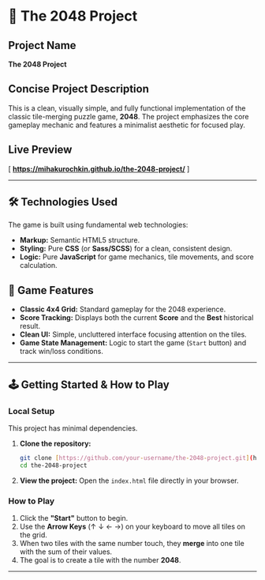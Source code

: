 # 🧩 The 2048 Project

## Project Name

**The 2048 Project**

## Concise Project Description

This is a clean, visually simple, and fully functional implementation of the classic tile-merging puzzle game, **2048**. The project emphasizes the core gameplay mechanic and features a minimalist aesthetic for focused play.

## Live Preview

[ **https://mihakurochkin.github.io/the-2048-project/** ]

---

## 🛠️ Technologies Used

The game is built using fundamental web technologies:

* **Markup:** Semantic HTML5 structure.
* **Styling:** Pure **CSS** (or **Sass/SCSS**) for a clean, consistent design.
* **Logic:** Pure **JavaScript** for game mechanics, tile movements, and score calculation.

## 🚀 Game Features

* **Classic 4x4 Grid:** Standard gameplay for the 2048 experience.
* **Score Tracking:** Displays both the current **Score** and the **Best** historical result.
* **Clean UI:** Simple, uncluttered interface focusing attention on the tiles.
* **Game State Management:** Logic to start the game (`Start` button) and track win/loss conditions.

---

## 🕹️ Getting Started & How to Play

### Local Setup

This project has minimal dependencies.

1.  **Clone the repository:**
    ```bash
    git clone [https://github.com/your-username/the-2048-project.git](https://github.com/your-username/the-2048-project.git)
    cd the-2048-project
    ```
2.  **View the project:**
    Open the `index.html` file directly in your browser.

### How to Play

1.  Click the **"Start"** button to begin.
2.  Use the **Arrow Keys** (↑ ↓ ← →) on your keyboard to move all tiles on the grid.
3.  When two tiles with the same number touch, they **merge** into one tile with the sum of their values.
4.  The goal is to create a tile with the number **2048**.

---